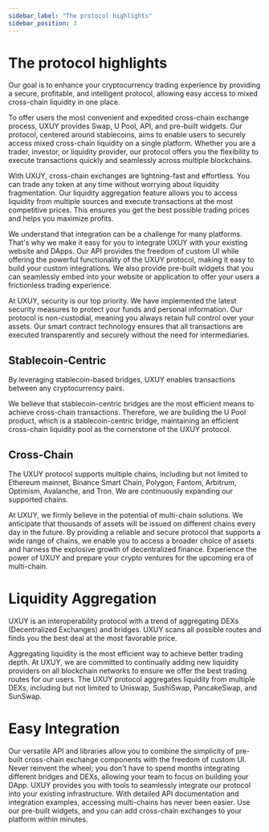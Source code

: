 ```yaml
---
sidebar_label: "The protocol highlights"
sidebar_position: 3
---
```


# The protocol highlights

Our goal is to enhance your cryptocurrency trading experience by providing a secure, profitable, and intelligent protocol, allowing easy access to mixed cross-chain liquidity in one place.

To offer users the most convenient and expedited cross-chain exchange process, UXUY provides Swap, U Pool, API, and pre-built widgets. Our protocol, centered around stablecoins, aims to enable users to securely access mixed cross-chain liquidity on a single platform. Whether you are a trader, investor, or liquidity provider, our protocol offers you the flexibility to execute transactions quickly and seamlessly across multiple blockchains.

With UXUY, cross-chain exchanges are lightning-fast and effortless. You can trade any token at any time without worrying about liquidity fragmentation. Our liquidity aggregation feature allows you to access liquidity from multiple sources and execute transactions at the most competitive prices. This ensures you get the best possible trading prices and helps you maximize profits.

We understand that integration can be a challenge for many platforms. That's why we make it easy for you to integrate UXUY with your existing website and DApps. Our API provides the freedom of custom UI while offering the powerful functionality of the UXUY protocol, making it easy to build your custom integrations. We also provide pre-built widgets that you can seamlessly embed into your website or application to offer your users a frictionless trading experience.

At UXUY, security is our top priority. We have implemented the latest security measures to protect your funds and personal information. Our protocol is non-custodial, meaning you always retain full control over your assets. Our smart contract technology ensures that all transactions are executed transparently and securely without the need for intermediaries.

## Stablecoin-Centric

By leveraging stablecoin-based bridges, UXUY enables transactions between any cryptocurrency pairs.

We believe that stablecoin-centric bridges are the most efficient means to achieve cross-chain transactions. Therefore, we are building the U Pool product, which is a stablecoin-centric bridge, maintaining an efficient cross-chain liquidity pool as the cornerstone of the UXUY protocol.

## Cross-Chain

The UXUY protocol supports multiple chains, including but not limited to Ethereum mainnet, Binance Smart Chain, Polygon, Fantom, Arbitrum, Optimism, Avalanche, and Tron. We are continuously expanding our supported chains.

At UXUY, we firmly believe in the potential of multi-chain solutions. We anticipate that thousands of assets will be issued on different chains every day in the future. By providing a reliable and secure protocol that supports a wide range of chains, we enable you to access a broader choice of assets and harness the explosive growth of decentralized finance. Experience the power of UXUY and prepare your crypto ventures for the upcoming era of multi-chain.

# Liquidity Aggregation

UXUY is an interoperability protocol with a trend of aggregating DEXs (Decentralized Exchanges) and bridges. UXUY scans all possible routes and finds you the best deal at the most favorable price.

Aggregating liquidity is the most efficient way to achieve better trading depth. At UXUY, we are committed to continually adding new liquidity providers on all blockchain networks to ensure we offer the best trading routes for our users. The UXUY protocol aggregates liquidity from multiple DEXs, including but not limited to Uniswap, SushiSwap, PancakeSwap, and SunSwap.

# Easy Integration

Our versatile API and libraries allow you to combine the simplicity of pre-built cross-chain exchange components with the freedom of custom UI.
Never reinvent the wheel; you don't have to spend months integrating different bridges and DEXs, allowing your team to focus on building your DApp. UXUY provides you with tools to seamlessly integrate our protocol into your existing infrastructure.
With detailed API documentation and integration examples, accessing multi-chains has never been easier. Use our pre-built widgets, and you can add cross-chain exchanges to your platform within minutes.
